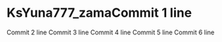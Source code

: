 # KsYuna777_zamaCommit 1 line
Commit 2 line
Commit 3 line
Commit 4 line
Commit 5 line
Commit 6 line
